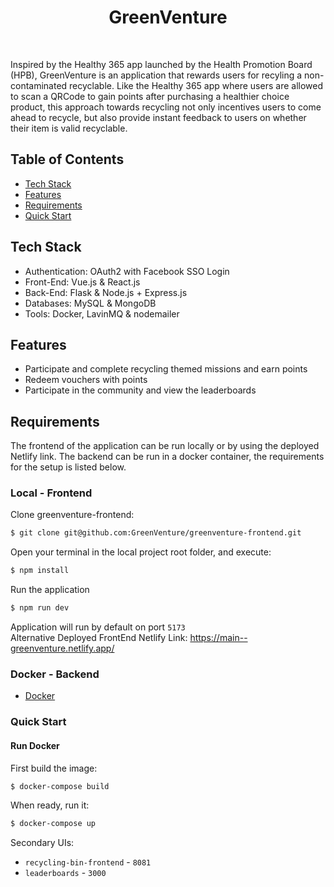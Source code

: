 <h1 align="center"> GreenVenture </h1> <br>

<p>
Inspired by the Healthy 365 app launched by the Health Promotion Board (HPB), GreenVenture is an application that rewards users for recyling a non-contaminated recyclable. Like the Healthy 365 app where users are allowed to scan a QRCode to gain points after purchasing a healthier choice product, this approach towards recycling not only incentives users to come ahead to recycle, but also provide instant feedback to users on whether their item is valid recyclable. 
</p>

## Table of Contents

- [Tech Stack](#tech-stack)
- [Features](#features)
- [Requirements](#requirements)
- [Quick Start](#quick-start)

## Tech Stack
* Authentication: OAuth2 with Facebook SSO Login
* Front-End: Vue.js & React.js
* Back-End: Flask & Node.js + Express.js
* Databases: MySQL & MongoDB
* Tools: Docker, LavinMQ & nodemailer

## Features

* Participate and complete recycling themed missions and earn points
* Redeem vouchers with points
* Participate in the community and view the leaderboards


## Requirements
The frontend of the application can be run locally or by using the deployed Netlify link. The backend can be run in a docker container, the requirements for the setup is listed below.

### Local - Frontend
Clone greenventure-frontend:
```bash
$ git clone git@github.com:GreenVenture/greenventure-frontend.git
```
Open your terminal in the local project root folder, and execute:
```bash
$ npm install
```
Run the application
```bash
$ npm run dev
```
Application will run by default on port `5173` <br>
Alternative Deployed FrontEnd Netlify Link: https://main--greenventure.netlify.app/ <br>

### Docker - Backend
* [Docker](https://www.docker.com/get-docker)

### Quick Start

#### Run Docker

First build the image:
```bash
$ docker-compose build
```

When ready, run it:
```bash
$ docker-compose up
```
Secondary UIs: <br>
* `recycling-bin-frontend` - `8081`
* `leaderboards` - `3000`
